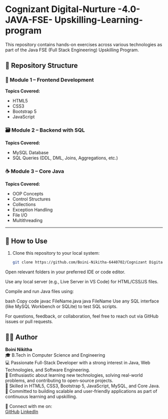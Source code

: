 # Cognizant Digital-Nurture -4.0- JAVA-FSE- Upskilling-Learning-program
 
This repository contains hands-on exercises across various technologies as part of the Java FSE (Full Stack Engineering) Upskilling Program.

## 📁 Repository Structure

### 📘 Module 1 – Frontend Development
**Topics Covered:**  
- HTML5  
- CSS3  
- Bootstrap 5  
- JavaScript




### 🗃️ Module 2 – Backend with SQL
**Topics Covered:**  
- MySQL Database  
- SQL Queries (DDL, DML, Joins, Aggregations, etc.)



### ☕ Module 3 – Core Java
**Topics Covered:**  
- OOP Concepts  
- Control Structures  
- Collections  
- Exception Handling  
- File I/O  
- Multithreading 

---

## 🔧 How to Use

1. Clone this repository to your local system:
   ```bash
   git clone https://github.com/Boini-Nikitha-6440702/Cognizant Digital Nurture 4.0.JAVA FSE Upskilling learning program.git

Open relevant folders in your preferred IDE or code editor.

Use any local server (e.g., Live Server in VS Code) for HTML/CSS/JS files.

Compile and run Java files using:

bash Copy code javac FileName.java java FileName Use any SQL interface (like MySQL Workbench or SQLite) to test SQL scripts.

For questions, feedback, or collaboration, feel free to reach out via GitHub issues or pull requests.


## 👩‍💻 Author

**Boini Nikitha**  
🎓 B.Tech in Computer Science and Engineering  
💻 Passionate Full-Stack Developer with a strong interest in Java, Web Technologies, and Software Engineering.  
🌱 Enthusiastic about learning new technologies, solving real-world problems, and contributing to open-source projects.  
🚀 Skilled in HTML5, CSS3, Bootstrap 5, JavaScript, MySQL, and Core Java.  
📂 Committed to building scalable and user-friendly applications as part of continuous learning and upskilling.

🔗 Connect with me on:  
[GitHub](https://github.com/Boini-Nikitha) 
[LinkedIn](https://www.linkedin.com/in/nikitha-boini)


